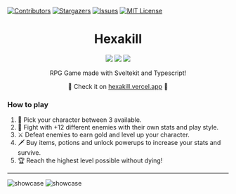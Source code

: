 <!-- PROJECT SHIELDS -->
[![Contributors][contributors-shield]][contributors-url]
[![Stargazers][stars-shield]][stars-url]
[![Issues][issues-shield]][issues-url]
[![MIT License][license-shield]][license-url]
<!-- ------------------------------------------------------------------------------------------------------------------------ -->

<h1 align="center">Hexakill</h1>

<div align="center">
  <img src="https://img.shields.io/badge/framework-sveltekit-orange" />
  <img src="https://img.shields.io/badge/language-typescript-blue" />
  <img src="https://img.shields.io/badge/styles-tailwindcss-ff69b4" />
</div>

<p align="center">
   RPG Game made with Sveltekit and Typescript!
</p>

<p align="center">
  🎉 Check it on <a href="https://hexakill.vercel.app" target="_blank">hexakill.vercel.app</a> 🎉
</p>


### How to play

1. 🧍 Pick your character between 3 available.  
2. 👾 Fight with +12 different enemies with their own stats and play style.  
3. ⚔ Defeat enemies to earn gold and level up your character.  
4. 🗡 Buy items, potions and unlock powerups to increase your stats and survive.  
5. 🏆 Reach the highest level possible without dying!  

---

![showcase](https://raw.githubusercontent.com/Dawichi/hexakill/main/showcase.png)
![showcase](https://raw.githubusercontent.com/Dawichi/hexakill/main/showcase2.png)



<!-- ------------------------------------------------------------------------------------------------------------------------ -->
<!-- MARKDOWN LINKS & IMAGES -->
<!-- https://www.markdownguide.org/basic-syntax/#reference-style-links -->
[hexakill-url]: https://hexakill.vercel.app

<!-- HEADER STUFF -->
[contributors-shield]: https://img.shields.io/github/contributors/dawichi/hexakill.svg?style=for-the-badge
[contributors-url]: https://github.com/dawichi/hexakill/graphs/contributors
[forks-shield]: https://img.shields.io/github/forks/dawichi/hexakill.svg?style=for-the-badge
[forks-url]: https://github.com/dawichi/hexakill/network/members
[stars-shield]: https://img.shields.io/github/stars/dawichi/hexakill.svg?style=for-the-badge
[stars-url]: https://github.com/dawichi/hexakill/stargazers
[issues-shield]: https://img.shields.io/github/issues/dawichi/hexakill.svg?style=for-the-badge
[issues-url]: https://github.com/dawichi/hexakill/issues
[license-shield]: https://img.shields.io/github/license/dawichi/hexakill.svg?style=for-the-badge
[license-url]: https://github.com/dawichi/hexakill/blob/master/LICENSE

<!-- IMAGES -->
[showcase-1]: showcase.png

<!-- TECH STACK -->
[Svelte]: https://img.shields.io/github/languages/top/dawichi/hexakill?style=for-the-badge
[Svelte-url]: https://kit.svelte.dev/
